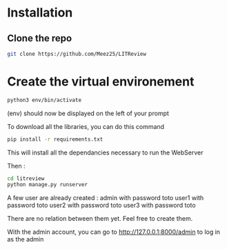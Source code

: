 # Installation

## Clone the repo
``` bash
git clone https://github.com/Meez25/LITReview
```

# Create the virtual environement

``` bash
python3 env/bin/activate
```

(env) should now be displayed on the left of your prompt

To download all the libraries, you can do this command 

``` bash
pip install -r requirements.txt
```

This will install all the dependancies necessary to run the WebServer

Then : 
``` bash
cd litreview
python manage.py runserver
```

A few user are already created :
admin with password toto
user1 with password toto
user2 with password toto
user3 with password toto

There are no relation between them yet. Feel free to create them.

With the admin account, you can go to http://127.0.0.1:8000/admin to log in as
the admin
